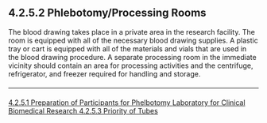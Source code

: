 ## 4.2.5.2 Phlebotomy/Processing Rooms

The blood drawing takes place in a private area in the research facility. The room is
equipped with all of the necessary blood drawing supplies. A plastic tray or cart is
equipped with all of the materials and vials that are used in the blood drawing procedure.
A separate processing room in the immediate vicinity should contain an area for
processing activities and the centrifuge, refrigerator, and freezer required for handling
and storage.


<hr class="soften" style="margin-top: 20px;margin-bottom: 20px;"/>

<div class="center">
<div class="btn-group">
  <a href=":pages_path:/manuals/laboratory-for-clinical-biomedical-research/4-02-05-01-preparation-of-pt.md" class="btn btn-default">
    <span class="glyphicon glyphicon-chevron-left"></span>
    4.2.5.1 Preparation of Participants for Phelbotomy
  </a>

  <a href=":pages_path:/manuals/laboratory-for-clinical-biomedical-research" class="btn btn-default">
    <span class="glyphicon glyphicon-chevron-up"></span>
    Laboratory for Clinical Biomedical Research
  </a>

  <a href=":pages_path:/manuals/laboratory-for-clinical-biomedical-research/4-02-05-03-priority-of-tubes.md" class="btn btn-success">
    4.2.5.3 Priority of Tubes
    <span class="glyphicon glyphicon-chevron-right"></span>
  </a>
</div>
</div>